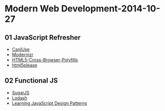 Modern Web Development-2014-10-27
==============



## 01 JavaScript Refresher ##
- [CanIUse](http://caniuse.com/)
- [Modernizr](http://modernizr.com/)
- [HTML5-Cross-Browser-Polyfills](https://github.com/Modernizr/Modernizr/wiki/HTML5-Cross-Browser-Polyfills) 
- [html5please](http://html5please.com/)


## 02 Functional JS ##
- [SugarJS](http://sugarjs.com/)
- [Lodash](https://lodash.com/)
- [Learning JavaScript Design Patterns](http://addyosmani.com/resources/essentialjsdesignpatterns/book/#revealingmodulepatternjavascript)




